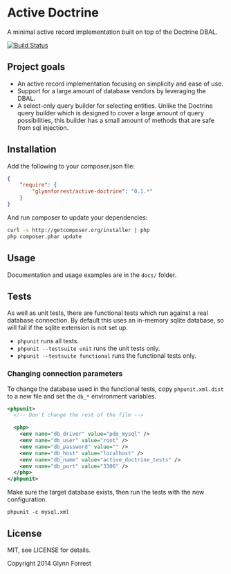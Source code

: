# Active Doctrine
A minimal active record implementation built on top of the Doctrine DBAL.

[![Build Status](https://travis-ci.org/glynnforrest/active-doctrine.svg)](https://travis-ci.org/glynnforrest/active-doctrine)

## Project goals

* An active record implementation focusing on simplicity and ease of use.
* Support for a large amount of database vendors by leveraging the DBAL.
* A select-only query builder for selecting entities. Unlike the
  Doctrine query builder which is designed to cover a large amount of
  query possibilities, this builder has a small amount of methods that
  are safe from sql injection.

## Installation

Add the following to your composer.json file:

```json
{
    "require": {
        "glynnforrest/active-doctrine": "0.1.*"
    }
}
```

And run composer to update your dependencies:

```bash
curl -s http://getcomposer.org/installer | php
php composer.phar update
```

## Usage

Documentation and usage examples are in the `docs/` folder.

## Tests

As well as unit tests, there are functional tests which run against a
real database connection. By default this uses an in-memory sqlite
database, so will fail if the sqlite extension is not set up.

* `phpunit` runs all tests.
* `phpunit --testsuite unit` runs the unit tests only.
* `phpunit --testsuite functional` runs the functional tests only.

### Changing connection parameters

To change the database used in the functional tests, copy
`phpunit.xml.dist` to a new file and set the `db_*` environment
variables.

```xml
<phpunit>
  <!-- Don't change the rest of the file -->

  <php>
    <env name="db_driver" value="pdo_mysql" />
    <env name="db_user" value="root" />
    <env name="db_password" value="" />
    <env name="db_host" value="localhost" />
    <env name="db_name" value="active_doctrine_tests" />
    <env name="db_port" value="3306" />
  </php>
</phpunit>
```

Make sure the target database exists, then run the tests with the new
configuration.

`phpunit -c mysql.xml`

## License

MIT, see LICENSE for details.

Copyright 2014 Glynn Forrest
